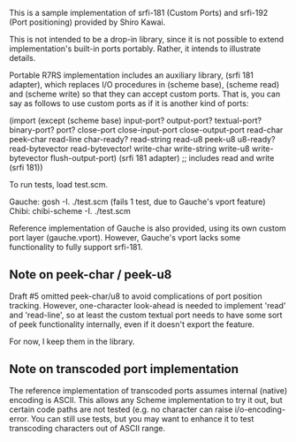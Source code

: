 This is a sample implementation of srfi-181 (Custom Ports) and
srfi-192 (Port positioning) provided by Shiro Kawai.

This is not intended to be a drop-in library, since it is not possible
to extend implementation's built-in ports portably.  Rather, it
intends to illustrate details.

Portable R7RS implementation includes an auxiliary library, (srfi 181
adapter), which replaces I/O procedures in (scheme base), (scheme
read) and (scheme write) so that they can accept custom ports.
That is, you can say as follows to use custom ports as if it is another
kind of ports:

   (import (except (scheme base)
                   input-port? output-port? textual-port? binary-port?
                   port? close-port close-input-port close-output-port
                   read-char peek-char read-line char-ready?
                   read-string read-u8 peek-u8 u8-ready?
                   read-bytevector read-bytevector!
                   write-char write-string write-u8
                   write-bytevector flush-output-port)
           (srfi 181 adapter)   ;; includes read and write
           (srfi 181))

To run tests, load test.scm.

   Gauche:    gosh -I. ./test.scm   (fails 1 test, due to Gauche's vport feature)
   Chibi:     chibi-scheme -I. ./test.scm

Reference implementation of Gauche is also provided, using its own
custom port layer (gauche.vport).  However, Gauche's vport lacks some
functionality to fully support srfi-181.

Note on peek-char / peek-u8
---------------------------

Draft #5 omitted peek-char/u8 to avoid complications of port position
tracking.  However, one-character look-ahead is needed to implement 'read'
and 'read-line', so at least the custom textual port needs to have some
sort of peek functionality internally, even if it doesn't export the feature.

For now, I keep them in the library.


Note on transcoded port implementation
--------------------------------------

The reference implementation of transcoded ports assumes internal (native)
encoding is ASCII.  This allows any Scheme implementation to try it out,
but certain code paths are not tested (e.g. no character can raise
i/o-encoding-error.   You can still use tests, but you may want to enhance
it to test transcoding characters out of ASCII range.

